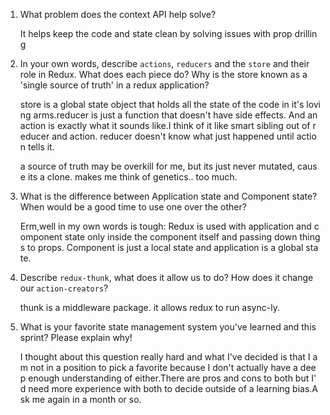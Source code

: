 1. What problem does the context API help solve?

    It helps keep the code and state clean by solving issues with prop drilling

1. In your own words, describe `actions`, `reducers` and the `store` and their role in Redux. What does each piece do? Why is the store known as a 'single source of truth' in a redux application?

    store is a global state object that holds all the state of the code in it's loving arms.reducer is just a function that doesn't have side effects. And an action is exactly what it sounds like.I think of it like smart sibling out of reducer and action. reducer doesn't know what just happened until action tells it.

    a source of truth may be overkill for me, but its just never mutated, cause its a clone. makes me think of genetics.. too much.

1. What is the difference between Application state and Component state? When would be a good time to use one over the other?

    Erm,well in my own words is tough: Redux is used with application and component state only inside the component itself and passing down things to props. Component is just a local state and application is a global state.


1. Describe `redux-thunk`, what does it allow us to do? How does it change our `action-creators`?

    thunk is a middleware package. it allows redux to run async-ly.

1. What is your favorite state management system you've learned and this sprint? Please explain why!

    I thought about this question really hard and what I've decided is that I am not in a position to pick a favorite because I don't actually have a deep enough understanding of either.There are pros and cons to both but I'd need more experience with both to decide outside of a learning bias.Ask me again in a month or so.
